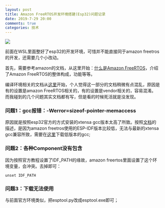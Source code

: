 ```yaml
---
layout: post
title: Amazon FreeRTOS开发环境搭建(Esp32)问题记录
date: 2019-7-29 20:00
comments: true
categories: 技术
---
```


![](http://pic.ashliu.com/2019072901.png)


前面在WSL里面整好了esp32的开发环境，可惜并不能直接同于amazon freetros的开发，还需要几个小改动。

首先，需要参考amazon的文档，从这里开始：[什么是Amazon FreeRTOS](https://docs.aws.amazon.com/zh_cn/freertos/latest/userguide/what-is-amazon-freertos.html)，介绍了Amazon FreeRTOS的整体构成，功能等等。

编译环境相关的文档从[这里](https://docs.aws.amazon.com/zh_cn/freertos/latest/userguide/freertos-getting-started.html)开始，个人觉得这一部分的文档稍微有点混乱，原因是有的设置是amazon FreeRTOS相关的，有的设置是vendor相关的，容易混淆。而我碰到的几个问题其实文档都有写，但是看的时候死活就是没发现。

### 问题1：gcc报错：-Werror=sizeof-pointer-memaccess

原因就是按照esp32官方的方式安装的xtensa gcc版本太高了所致。按照[文档](https://docs.aws.amazon.com/zh_cn/freertos/latest/userguide/getting_started_espressif.html)的描述，是因为amazon freetros使用的ESP-IDF版本比较低，无法与最新的xtensa gcc兼容所致，需要在[这里](https://docs.espressif.com/projects/esp-idf/en/v3.1.3/get-started-cmake/linux-setup.html)下载低版本的gcc;


### 问题2：各种Component没有包含

因为按照官方教程设置了IDF_PATH的缘故，amazon freertos里面设置了这个环境变量，会冲突。去掉即可：

    unset IDF_PATH

### 问题3：下载无法使用

与前面官方环境类似，把esptool.py改成esptool.exe即可；

